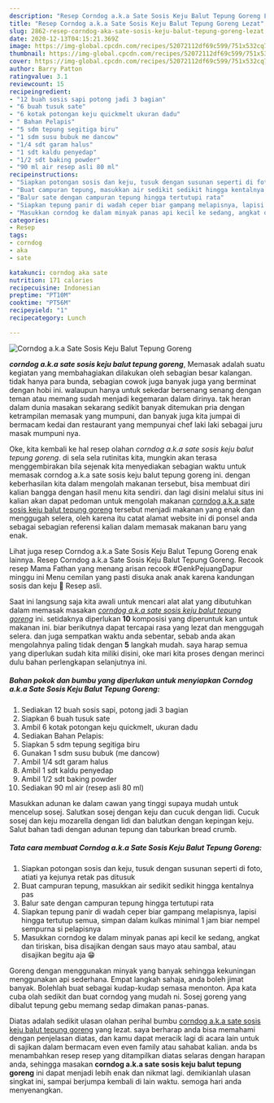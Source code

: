 ```yaml
---
description: "Resep Corndog a.k.a Sate Sosis Keju Balut Tepung Goreng Lezat"
title: "Resep Corndog a.k.a Sate Sosis Keju Balut Tepung Goreng Lezat"
slug: 2862-resep-corndog-aka-sate-sosis-keju-balut-tepung-goreng-lezat
date: 2020-12-13T04:15:21.369Z
image: https://img-global.cpcdn.com/recipes/52072112df69c599/751x532cq70/corndog-aka-sate-sosis-keju-balut-tepung-goreng-foto-resep-utama.jpg
thumbnail: https://img-global.cpcdn.com/recipes/52072112df69c599/751x532cq70/corndog-aka-sate-sosis-keju-balut-tepung-goreng-foto-resep-utama.jpg
cover: https://img-global.cpcdn.com/recipes/52072112df69c599/751x532cq70/corndog-aka-sate-sosis-keju-balut-tepung-goreng-foto-resep-utama.jpg
author: Barry Patton
ratingvalue: 3.1
reviewcount: 15
recipeingredient:
- "12 buah sosis sapi potong jadi 3 bagian"
- "6 buah tusuk sate"
- "6 kotak potongan keju quickmelt ukuran dadu"
- " Bahan Pelapis"
- "5 sdm tepung segitiga biru"
- "1 sdm susu bubuk me dancow"
- "1/4 sdt garam halus"
- "1 sdt kaldu penyedap"
- "1/2 sdt baking powder"
- "90 ml air resep asli 80 ml"
recipeinstructions:
- "Siapkan potongan sosis dan keju, tusuk dengan susunan seperti di foto, atiati ya kejunya retak pas ditusuk"
- "Buat campuran tepung, masukkan air sedikit sedikit hingga kentalnya pas"
- "Balur sate dengan campuran tepung hingga tertutupi rata"
- "Siapkan tepung panir di wadah ceper biar gampang melapisnya, lapisi hingga tertutup semua, simpan dalam kulkas minimal 1 jam biar nempel sempurna si pelapisnya"
- "Masukkan corndog ke dalam minyak panas api kecil ke sedang, angkat dan tiriskan, bisa disajikan dengan saus mayo atau sambal, atau disajikan begitu aja 😁"
categories:
- Resep
tags:
- corndog
- aka
- sate

katakunci: corndog aka sate 
nutrition: 171 calories
recipecuisine: Indonesian
preptime: "PT10M"
cooktime: "PT56M"
recipeyield: "1"
recipecategory: Lunch

---
```



![Corndog a.k.a Sate Sosis Keju Balut Tepung Goreng](https://img-global.cpcdn.com/recipes/52072112df69c599/751x532cq70/corndog-aka-sate-sosis-keju-balut-tepung-goreng-foto-resep-utama.jpg)

<b><i>corndog a.k.a sate sosis keju balut tepung goreng</i></b>, Memasak adalah suatu kegiatan yang membahagiakan dilakukan oleh sebagian besar kalangan. tidak hanya para bunda, sebagian cowok juga banyak juga yang berminat dengan hobi ini. walaupun hanya untuk sekedar bersenang senang dengan teman atau memang sudah menjadi kegemaran dalam dirinya. tak heran dalam dunia masakan sekarang sedikit banyak ditemukan pria dengan ketrampilan memasak yang mumpuni, dan banyak juga kita jumpai di bermacam kedai dan restaurant yang mempunyai chef laki laki sebagai juru masak mumpuni nya.

Oke, kita kembali ke hal resep olahan <i>corndog a.k.a sate sosis keju balut tepung goreng</i>. di sela sela rutinitas kita, mungkin akan terasa menggembirakan bila sejenak kita menyediakan sebagian waktu untuk memasak corndog a.k.a sate sosis keju balut tepung goreng ini. dengan keberhasilan kita dalam mengolah makanan tersebut, bisa membuat diri kalian bangga dengan hasil menu kita sendiri. dan lagi disini melalui situs ini kalian akan dapat pedoman untuk mengolah makanan <u>corndog a.k.a sate sosis keju balut tepung goreng</u> tersebut menjadi makanan yang enak dan menggugah selera, oleh karena itu catat alamat website ini di ponsel anda sebagai sebagian referensi kalian dalam memasak makanan baru yang enak.

Lihat juga resep Corndog a.k.a Sate Sosis Keju Balut Tepung Goreng enak lainnya. Resep Corndog a.k.a Sate Sosis Keju Balut Tepung Goreng. Recook resep Mama Fathan yang menang arisan recook #GenkPejuangDapur minggu ini Menu cemilan yang pasti disuka anak anak karena kandungan sosis dan keju 🤭 Resep asli.


Saat ini langsung saja kita awali untuk mencari alat alat yang dibutuhkan dalam memasak masakan <u><i>corndog a.k.a sate sosis keju balut tepung goreng</i></u> ini. setidaknya diperlukan <b>10</b> komposisi yang diperuntuk kan untuk makanan ini. biar berikutnya dapat tercapai rasa yang lezat dan menggugah selera. dan juga sempatkan waktu anda sebentar, sebab anda akan mengolahnya paling tidak dengan <b>5</b> langkah mudah. saya harap semua yang diperlukan sudah kita miliki disini, oke mari kita proses dengan merinci dulu bahan perlengkapan selanjutnya ini.

<!--inarticleads1-->

##### Bahan pokok dan bumbu yang diperlukan untuk menyiapkan Corndog a.k.a Sate Sosis Keju Balut Tepung Goreng:

1. Sediakan 12 buah sosis sapi, potong jadi 3 bagian
1. Siapkan 6 buah tusuk sate
1. Ambil 6 kotak potongan keju quickmelt, ukuran dadu
1. Sediakan  Bahan Pelapis:
1. Siapkan 5 sdm tepung segitiga biru
1. Gunakan 1 sdm susu bubuk (me dancow)
1. Ambil 1/4 sdt garam halus
1. Ambil 1 sdt kaldu penyedap
1. Ambil 1/2 sdt baking powder
1. Sediakan 90 ml air (resep asli 80 ml)


Masukkan adunan ke dalam cawan yang tinggi supaya mudah untuk mencelup sosej. Salutkan sosej dengan keju dan cucuk dengan lidi. Cucuk sosej dan keju mozarella dengan lidi dan balutkan dengan kepingan keju. Salut bahan tadi dengan adunan tepung dan taburkan bread crumb. 

<!--inarticleads2-->

##### Tata cara membuat Corndog a.k.a Sate Sosis Keju Balut Tepung Goreng:

1. Siapkan potongan sosis dan keju, tusuk dengan susunan seperti di foto, atiati ya kejunya retak pas ditusuk
1. Buat campuran tepung, masukkan air sedikit sedikit hingga kentalnya pas
1. Balur sate dengan campuran tepung hingga tertutupi rata
1. Siapkan tepung panir di wadah ceper biar gampang melapisnya, lapisi hingga tertutup semua, simpan dalam kulkas minimal 1 jam biar nempel sempurna si pelapisnya
1. Masukkan corndog ke dalam minyak panas api kecil ke sedang, angkat dan tiriskan, bisa disajikan dengan saus mayo atau sambal, atau disajikan begitu aja 😁


Goreng dengan menggunakan minyak yang banyak sehingga kekuningan menggunakan api sederhana. Empat langkah sahaja, anda boleh jimat banyak. Bolehlah buat sebagai kudap-kudap semasa menonton. Apa kata cuba olah sedikit dan buat corndog yang mudah ni. Sosej goreng yang dibalut tepung gebu memang sedap dimakan panas-panas. 

Diatas adalah sedikit ulasan olahan perihal bumbu <u>corndog a.k.a sate sosis keju balut tepung goreng</u> yang lezat. saya berharap anda bisa memahami dengan penjelasan diatas, dan kamu dapat meracik lagi di acara lain untuk di sajikan dalam bermacam even even family atau sahabat kalian. anda bs menambahkan resep resep yang ditampilkan diatas selaras dengan harapan anda, sehingga masakan <b>corndog a.k.a sate sosis keju balut tepung goreng</b> ini dapat menjadi lebih enak dan nikmat lagi. demikianlah ulasan singkat ini, sampai berjumpa kembali di lain waktu. semoga hari anda menyenangkan.
